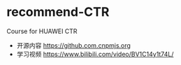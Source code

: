# recommend-CTR
Course for HUAWEI CTR
- 开源内容 https://github.com.cnpmjs.org
- 学习视频 https://www.bilibili.com/video/BV1C14y1t74L/
